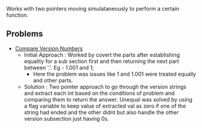 Works with two pointers moving simulataneously to perform a certain function.

## Problems
- [Compare Version Numbers](https://leetcode.com/problems/compare-version-numbers/)
	- Initial Approach : Worked by covert the parts after establishing equality for a sub section first and then returning the next part between '.'. Eg - 1.001 and 1;
		- Here the problem was issues like 1 and 1.001 were treated equally and other parts.
	- Solution : Two pointer approach to go through the version strings and extract each int based on the conditions of problem and comparing them to return the answer. Unequal was solved by using a flag variable to keep value of extracted val as zero if one of the string had ended and the other didnt but also handle the other version subsection just having 0s.

